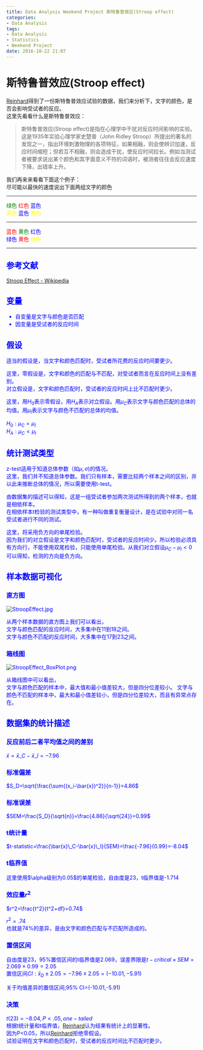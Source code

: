 ```yaml
---
title: Data Analysis Weekend Project 斯特鲁普效应(Stroop effect)
categories:
- Data Analysis
tags:
- Data Analysis
- Statistics
- Weekend Project
date: 2016-10-22 21:07
---
```

# 斯特鲁普效应(Stroop effect)
[Reinhard](http://www.cnblogs.com/msdynax)得到了一份斯特鲁普效应试验的数据，我们来分析下，文字的颜色，是否会影响受试者的反应。  
这里先看看什么是斯特鲁普效应：
>斯特鲁普效应(Stroop effect)是指在心理学中干扰对反应时间影响的实验。这是1935年实验心理学家史楚普（John Ridley Stroop）所提出的著名的发现之一，指出环境刺激物理的各项特征，如果相融，则会使辨识加速，反应时间缩短；但若互不相融，则会造成干扰，使反应时间拉长。例如当测试者被要求说出某个颜色和其字面意义不符的词语时，被测者往往会反应速度下降，出错率上升。  

我们再来来看看下面这个例子：  
尽可能以最快的速度说出下面两组文字的颜色  
- - -
<font color=green>绿色</font> <font color=red>红色</font> <font color=blue>蓝色  
<font color=yellow>黄色</font> <font color=blue>蓝色</font> <font color=yellow>黄色</font>  
- - -
<font color=red>蓝色</font> <font color=green>黄色</font> <font color=blue>红色</font>  
<font color=blue>绿色</font> <font color=red>黄色</font> <font color=yellow>绿色</font>  
- - -
## 参考文献
[Stroop Effect - Wikipedia](https://en.wikipedia.org/wiki/Stroop_effect)
## 变量

* 自变量是文字与颜色是否匹配
* 因变量是受试者的反应时间

## 假设
适当的假设是，当文字和颜色匹配时，受试者所花费的反应时间要更少。  

这里，零假设是，文字和颜色的匹配与不匹配，对受试者而言在反应时间上没有差别。   
对立假设是，文字和颜色匹配时，受试者的反应时间上比不匹配时更少。  

这里，用$H_0$表示零假设，用$H_A$表示对立假设。用$\mu_C$表示文字与颜色匹配的总体的均值。用$\mu_I$表示文字与颜色不匹配的总体的均值。  

$H_0:\mu_C=\mu_I$  
$H_A:\mu_C<\mu_I$

## 统计测试类型
z-test适用于知道总体参数（如$\mu,\sigma$)的情况。  
这里，我们并不知道总体参数。我们只有样本，需要比较两个样本之间的区别，并以此来推断总体的情况，所以需要使用t-test。  

由数据集的描述可以得知，这是一组受试者参加两次测试所得到的两个样本，也就是相依样本。  
在相依样本t检验的测试类型中，有一种叫做重复衡量设计，是在试验中对同一名受试者进行不同的测试。  

这里，将采用负方向的单尾检验。  
因为我们的对立假设是文字和颜色匹配时，受试者的反应时间少。所以检验必须具有方向行，不能使用双尾检验，只能使用单尾检验。从我们对立假设$\mu_C-\mu_I<0$可以得知，检测的方向是负方向。
## 样本数据可视化
### 直方图

![StroopEffect.jpg](https://ws2.sinaimg.cn/large/006tKfTcgy1fqw1padisuj30s908kq35.jpg)

从两个样本数据的直方图上我们可以看出，  
文字与颜色匹配的反应时间，大多集中在11到18之间。  
文字与颜色不匹配的反应时间，大多集中在17到23之间。   
### 箱线图

![StroopEffect_BoxPlot.png](https://ws3.sinaimg.cn/large/006tKfTcgy1fqw21u15snj30m80gomx1.jpg)

从箱线图中可以看出，  
文字与颜色匹配的样本中，最大值和最小值差较大，但是四分位差较小。
文字与颜色不匹配的样本中，最大和最小值差较小，但是四分位差较大，而且有异常点存在。
## 数据集的统计描述
### 反应前后二者平均值之间的差别  
$\bar{x}=\bar{x}\_C-\bar{x}\_I=-7.96$
### 标准偏差
$S_D=\sqrt{\frac{\sum{(x_i-\bar{x})^2}}{n-1}}=4.86$
### 标准误差
$SEM=\frac{S_D}{\sqrt{n}}=\frac{4.86}{\sqrt{24}}=0.99$
### t统计量
$t-statistic=\frac{\bar{x}\_C-\bar{x}\_I}{SEM}=\frac{-7.96}{0.99}=-8.04$
### t临界值
这里使用$\alpha级别为0.05$的单尾检验，自由度是23，t临界值是-1.714
### 效应量$r^2$
$r^2=\frac{t^2}{t^2+df}=0.74$  

$r^2=.74$  
也就是74%的差异，是由文字和颜色匹配与不匹配所造成的。
### 置信区间
自由度是23，95%置信区间的t临界值是2.069，误差界限是$t-critical \times SEM=2.069 \times 0.99=2.05$  
置信区间$CI:\bar{x}_D\pm 2.05=-7.96\pm 2.05=(-10.01,-5.91)$  

关于均值差异的置信区间;95% CI=(-10.01,-5.91)
### 决策
$t(23)=-8.04,P<.05,one-tailed$  
根据t统计量和t临界值，[Reinhard](http://www.cnblogs.com/msdynax)认为结果有统计上的显著性。  
因为P<0.05，所以[Reinhard](http://www.cnblogs.com/msdynax)拒绝零假设。  
试验证明在文字和颜色匹配时，受试者的反应时间比不匹配时更少。  

